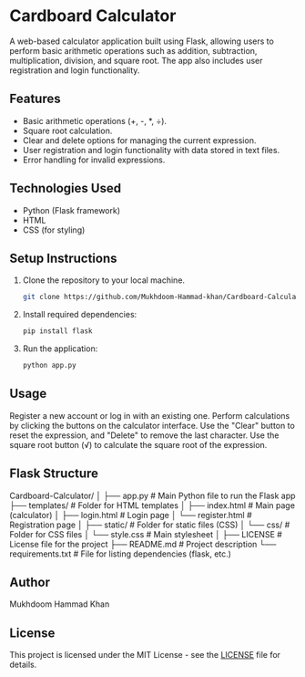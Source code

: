 # Cardboard Calculator

A web-based calculator application built using Flask, allowing users to perform basic arithmetic operations such as addition, subtraction, multiplication, division, and square root. The app also includes user registration and login functionality.

## Features

- Basic arithmetic operations (+, -, *, ÷).
- Square root calculation.
- Clear and delete options for managing the current expression.
- User registration and login functionality with data stored in text files.
- Error handling for invalid expressions.

## Technologies Used

- Python (Flask framework)
- HTML
- CSS (for styling)

## Setup Instructions

1. Clone the repository to your local machine.
   ```bash
   git clone https://github.com/Mukhdoom-Hammad-khan/Cardboard-Calculator.git

   
2. Install required dependencies:
   ```bash
   pip install flask

4. Run the application:
   ```bash
   python app.py


## Usage

Register a new account or log in with an existing one.
Perform calculations by clicking the buttons on the calculator interface.
Use the "Clear" button to reset the expression, and "Delete" to remove the last character.
Use the square root button (√) to calculate the square root of the expression.

## Flask Structure

Cardboard-Calculator/
│
├── app.py                   # Main Python file to run the Flask app
├── templates/               # Folder for HTML templates
│   ├── index.html           # Main page (calculator)
│   ├── login.html           # Login page
│   └── register.html        # Registration page
│
├── static/                  # Folder for static files (CSS)
│   └── css/                 # Folder for CSS files
│       └── style.css        # Main stylesheet
│
├── LICENSE                  # License file for the project
├── README.md                # Project description
└── requirements.txt         # File for listing dependencies (flask, etc.)

## Author
Mukhdoom Hammad Khan

## License
This project is licensed under the MIT License - see the [LICENSE](LICENSE) file for details.
